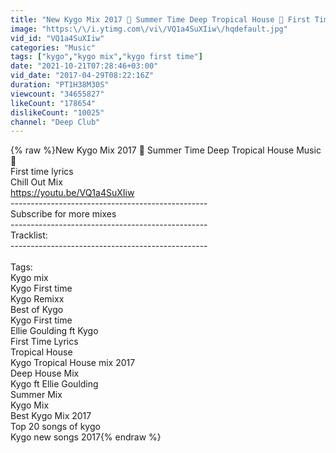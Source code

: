 ```yaml
---
title: "New Kygo Mix 2017 🌊 Summer Time Deep Tropical House 🌊 First Time Lyrics"
image: "https:\/\/i.ytimg.com\/vi\/VQ1a4SuXIiw\/hqdefault.jpg"
vid_id: "VQ1a4SuXIiw"
categories: "Music"
tags: ["kygo","kygo mix","kygo first time"]
date: "2021-10-21T07:28:46+03:00"
vid_date: "2017-04-29T08:22:16Z"
duration: "PT1H38M30S"
viewcount: "34655827"
likeCount: "178654"
dislikeCount: "10025"
channel: "Deep Club"
---
```

{% raw %}New Kygo Mix 2017 🌊 Summer Time Deep Tropical House Music 🌊<br />First time lyrics<br />Chill Out Mix<br /><a rel="nofollow" target="blank" href="https://youtu.be/VQ1a4SuXIiw">https://youtu.be/VQ1a4SuXIiw</a><br />-------------------------------------------------<br />Subscribe for more mixes<br />-------------------------------------------------<br />Tracklist:<br />-------------------------------------------------<br /><br />Tags:<br />Kygo mix<br />Kygo First time<br />Kygo Remixx<br />Best of Kygo<br />Kygo First time<br />Ellie Goulding ft Kygo<br />First Time Lyrics<br />Tropical House<br />Kygo Tropical House mix 2017<br />Deep House Mix<br />Kygo ft Ellie Goulding<br />Summer Mix<br />Kygo Mix<br />Best Kygo Mix 2017<br />Top 20 songs of kygo<br />Kygo new songs 2017{% endraw %}
